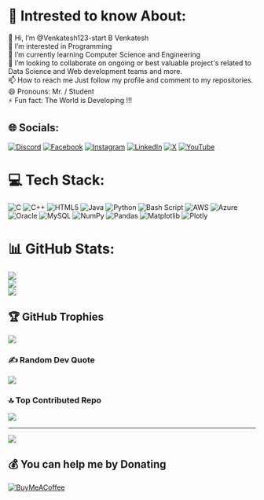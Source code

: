 # 💫 Intrested to know About:
👋 Hi, I’m @Venkatesh123-start B Venkatesh<br>👀 I’m interested in Programming<br>🌱 I’m currently learning Computer Science and Engineering<br>💞️ I’m looking to collaborate on ongoing or best valuable project's related to Data Science and Web development teams and more.<br>📫 How to reach me Just follow my profile and comment to my repositories.<br>😄 Pronouns: Mr. / Student<br>⚡ Fun fact: The World is Developing !!!


## 🌐 Socials:
[![Discord](https://img.shields.io/badge/Discord-%237289DA.svg?logo=discord&logoColor=white)](https://discord.gg/https://discord.gg/EHxcW3gm) [![Facebook](https://img.shields.io/badge/Facebook-%231877F2.svg?logo=Facebook&logoColor=white)](https://facebook.com/https://www.facebook.com/profile.php?id=100086658115598) [![Instagram](https://img.shields.io/badge/Instagram-%23E4405F.svg?logo=Instagram&logoColor=white)](https://instagram.com/1_venkatesh_b) [![LinkedIn](https://img.shields.io/badge/LinkedIn-%230077B5.svg?logo=linkedin&logoColor=white)](https://linkedin.com/in/b-venkatesh-765935278) [![X](https://img.shields.io/badge/X-black.svg?logo=X&logoColor=white)](https://x.com/@BVenkatesh14041) [![YouTube](https://img.shields.io/badge/YouTube-%23FF0000.svg?logo=YouTube&logoColor=white)](https://youtube.com/@@b.venkatesh732) 

# 💻 Tech Stack:
![C](https://img.shields.io/badge/c-%2300599C.svg?style=plastic&logo=c&logoColor=white) ![C++](https://img.shields.io/badge/c++-%2300599C.svg?style=plastic&logo=c%2B%2B&logoColor=white) ![HTML5](https://img.shields.io/badge/html5-%23E34F26.svg?style=plastic&logo=html5&logoColor=white) ![Java](https://img.shields.io/badge/java-%23ED8B00.svg?style=plastic&logo=openjdk&logoColor=white) ![Python](https://img.shields.io/badge/python-3670A0?style=plastic&logo=python&logoColor=ffdd54) ![Bash Script](https://img.shields.io/badge/bash_script-%23121011.svg?style=plastic&logo=gnu-bash&logoColor=white) ![AWS](https://img.shields.io/badge/AWS-%23FF9900.svg?style=plastic&logo=amazon-aws&logoColor=white) ![Azure](https://img.shields.io/badge/azure-%230072C6.svg?style=plastic&logo=microsoftazure&logoColor=white) ![Oracle](https://img.shields.io/badge/Oracle-F80000?style=plastic&logo=oracle&logoColor=white) ![MySQL](https://img.shields.io/badge/mysql-4479A1.svg?style=plastic&logo=mysql&logoColor=white) ![NumPy](https://img.shields.io/badge/numpy-%23013243.svg?style=plastic&logo=numpy&logoColor=white) ![Pandas](https://img.shields.io/badge/pandas-%23150458.svg?style=plastic&logo=pandas&logoColor=white) ![Matplotlib](https://img.shields.io/badge/Matplotlib-%23ffffff.svg?style=plastic&logo=Matplotlib&logoColor=black) ![Plotly](https://img.shields.io/badge/Plotly-%233F4F75.svg?style=plastic&logo=plotly&logoColor=white)
# 📊 GitHub Stats:
![](https://github-readme-stats.vercel.app/api?username=Venkatesh123-start&theme=dark&hide_border=false&include_all_commits=true&count_private=true)<br/>
![](https://github-readme-streak-stats.herokuapp.com/?user=Venkatesh123-start&theme=dark&hide_border=false)<br/>
![](https://github-readme-stats.vercel.app/api/top-langs/?username=Venkatesh123-start&theme=dark&hide_border=false&include_all_commits=true&count_private=true&layout=compact)

## 🏆 GitHub Trophies
![](https://github-profile-trophy.vercel.app/?username=Venkatesh123-start&theme=radical&no-frame=false&no-bg=true&margin-w=4)

### ✍️ Random Dev Quote
![](https://quotes-github-readme.vercel.app/api?type=horizontal&theme=radical)

### 🔝 Top Contributed Repo
![](https://github-contributor-stats.vercel.app/api?username=Venkatesh123-start&limit=5&theme=dark&combine_all_yearly_contributions=true)

---
<a href="https://visitcount.itsvg.in">
  <img src="https://visitcount.itsvg.in/api?id=Venkatesh123-start&label=Visitors%20Eye!&icon=8&pretty=true" />
</a>

  ## 💰 You can help me by Donating
  [![BuyMeACoffee](https://img.shields.io/badge/Buy%20Me%20a%20Coffee-ffdd00?style=for-the-badge&logo=buy-me-a-coffee&logoColor=black)](https://buymeacoffee.com/buymeacoffee.com/2004venkate) 

  
<!-- Proudly created with GPRM ( https://gprm.itsvg.in ) -->
